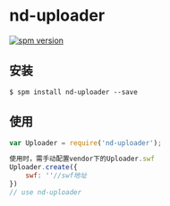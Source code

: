 # nd-uploader

[![spm version](http://spmjs.io/badge/nd-uploader)](http://spmjs.io/package/nd-uploader)

> 

## 安装

```
$ spm install nd-uploader --save
```

## 使用

```js
var Uploader = require('nd-uploader');

使用时，需手动配置vendor下的Uploader.swf
Uploader.create({
	swf: ''//swf地址
})
// use nd-uploader
```
